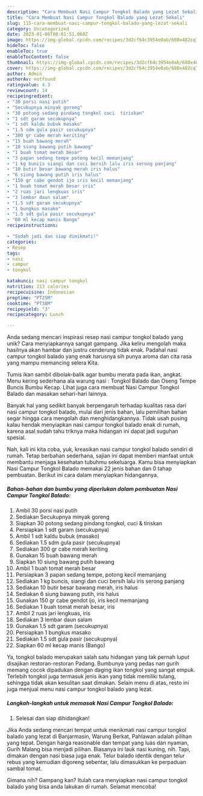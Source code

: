 ```yaml
---
description: "Cara Membuat Nasi Campur Tongkol Balado yang Lezat Sekali"
title: "Cara Membuat Nasi Campur Tongkol Balado yang Lezat Sekali"
slug: 115-cara-membuat-nasi-campur-tongkol-balado-yang-lezat-sekali
category: Uncategorized
date: 2023-01-06T08:01:51.068Z
image: https://img-global.cpcdn.com/recipes/3d2cf64c3954e0ab/680x482cq70/nasi-campur-tongkol-balado-foto-resep-utama.jpg
hideToc: false
enableToc: true
enableTocContent: false
thumbnail: https://img-global.cpcdn.com/recipes/3d2cf64c3954e0ab/680x482cq70/nasi-campur-tongkol-balado-foto-resep-utama.jpg
cover: https://img-global.cpcdn.com/recipes/3d2cf64c3954e0ab/680x482cq70/nasi-campur-tongkol-balado-foto-resep-utama.jpg
author: Admin
authorAv: notfound
ratingvalue: 4.3
reviewcount: 14
recipeingredient:
- "30 porsi nasi putih"
- "Secukupnya minyak goreng"
- "30 potong sedang pindang tongkol cuci  tiriskan"
- "1 sdt garam secukupnya"
- "1 sdt kaldu bubuk masako"
- "1.5 sdm gula pasir secukupnya"
- "300 gr cabe merah keriting"
- "15 buah bawang merah"
- "10 siung bawang putih bawang"
- "1 buah tomat merah besar"
- "3 papan sedang tempe potong kecil memanjang"
- "1 kg buncis siangi dan cuci bersih lalu iris serong panjang"
- "10 butir besar bawang merah iris halus"
- "6 siung bawang putih iris halus"
- "150 gr cabe gendot ijo iris kecil memanjang"
- "1 buah tomat merah besar iris"
- "2 ruas jari lengkuas iris"
- "3 lembar daun salam"
- "1.5 sdt garam secukupnya"
- "1 bungkus masako"
- "1.5 sdt gula pasir secukupnya"
- "60 ml kecap manis Bango"
recipeinstructions:

- "Sudah jadi dan siap dinikmati!"
categories:
- Resep
tags:
- nasi
- campur
- tongkol

katakunci: nasi campur tongkol 
nutrition: 213 calories
recipecuisine: Indonesian
preptime: "PT25M"
cooktime: "PT38M"
recipeyield: "3"
recipecategory: Lunch

---
```





Anda sedang mencari inspirasi resep nasi campur tongkol balado yang unik? Cara menyiapkannya sangat gampang. Jika keliru mengolah maka hasilnya akan hambar dan justru cenderung tidak enak. Padahal nasi campur tongkol balado yang enak harusnya sih punya aroma dan cita rasa yang mampu memancing selera Kita.





Tumis ikan sambil dibolak-balik agar bumbu merata pada ikan, angkat. Menu kering sederhana ala warung nasi : Tongkol Balado dan Oseng Tempe Buncis Bumbu Kecap. Lihat juga cara membuat Nasi Campur Tongkol Balado dan masakan sehari-hari lainnya.

Banyak hal yang sedikit banyak berpengaruh terhadap kualitas rasa dari nasi campur tongkol balado, mulai dari jenis bahan, lalu pemilihan bahan segar hingga cara mengolah dan menghidangkannya. Tidak usah pusing kalau hendak menyiapkan nasi campur tongkol balado enak di rumah, karena asal sudah tahu triknya maka hidangan ini dapat jadi suguhan spesial.






Nah, kali ini kita coba, yuk, kreasikan nasi campur tongkol balado sendiri di rumah. Tetap berbahan sederhana, sajian ini dapat memberi manfaat untuk membantu menjaga kesehatan tubuhmu sekeluarga. Kamu bisa menyiapkan Nasi Campur Tongkol Balado memakai 22 jenis bahan dan 0 tahap pembuatan. Berikut ini cara dalam menyiapkan hidangannya.

<!--inarticleads1-->

##### Bahan-bahan dan bumbu yang diperlukan dalam pembuatan Nasi Campur Tongkol Balado:

1. Ambil 30 porsi nasi putih
1. Sediakan Secukupnya minyak goreng
1. Siapkan 30 potong sedang pindang tongkol, cuci &amp; tiriskan
1. Persiapkan 1 sdt garam (secukupnya)
1. Ambil 1 sdt kaldu bubuk (masako)
1. Sediakan 1.5 sdm gula pasir (secukupnya)
1. Sediakan 300 gr cabe merah keriting
1. Gunakan 15 buah bawang merah
1. Siapkan 10 siung bawang putih bawang
1. Ambil 1 buah tomat merah besar
1. Persiapkan 3 papan sedang tempe, potong kecil memanjang
1. Sediakan 1 kg buncis, siangi dan cuci bersih lalu iris serong panjang
1. Sediakan 10 butir besar bawang merah, iris halus
1. Sediakan 6 siung bawang putih, iris halus
1. Gunakan 150 gr cabe gendot ijo, iris kecil memanjang
1. Sediakan 1 buah tomat merah besar, iris
1. Ambil 2 ruas jari lengkuas, iris
1. Sediakan 3 lembar daun salam
1. Gunakan 1.5 sdt garam (secukupnya)
1. Persiapkan 1 bungkus masako
1. Sediakan 1.5 sdt gula pasir (secukupnya)
1. Siapkan 60 ml kecap manis (Bango)


Ya, tongkol balado merupakan salah satu hidangan yang tak pernah luput disajikan restoran-restoran Padang. Bumbunya yang pedas nan gurih memang cocok dipadukan dengan daging ikan tongkol yang sangat empuk. Terlebih tongkol juga termasuk jenis ikan yang tidak memiliki tulang, sehingga tidak akan kesulitan saat dimakan. Selain menu di atas, resto ini juga menjual menu nasi campur tongkol balado yang lezat. 

<!--inarticleads2-->

##### Langkah-langkah untuk memasak Nasi Campur Tongkol Balado:


1. Selesai dan siap dihidangkan!

Jika Anda sedang mencari tempat untuk menikmati nasi campur tongkol balado yang lezat di Banjarmasin, Warung Berkat, Pahlawan adalah pilihan yang tepat. Dengan harga reasonable dan tempat yang luas dan nyaman, Gurih Malang bisa menjadi pilihan. Biasanya ini lauk nasi kuning, nih. Tapi, dimakan dengan nasi biasa juga enak. Telur balado identik dengan telur rebus yang kemudian digoreng sebentar, lalu dimasukkan ke perpaduan sambal tomat. 

Gimana nih? Gampang kan? Itulah cara menyiapkan nasi campur tongkol balado yang bisa anda lakukan di rumah. Selamat mencoba!
